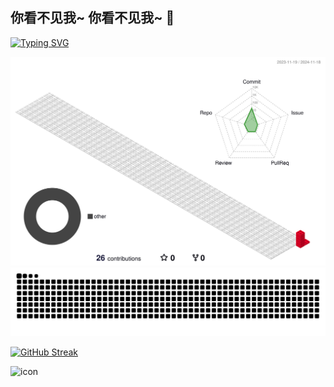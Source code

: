 ## 你看不见我~  你看不见我~ 👋
[![Typing SVG](https://readme-typing-svg.demolab.com?font=Fira+Code&pause=1000&width=435&lines=%E4%B8%80%E5%A4%A9%E5%88%B0%E6%99%9A%E6%91%B8%E9%B1%BC%E7%9A%84%E4%BA%BA)](https://git.io/typing-svg)

<picture>
  <img src="https://github.com/storm6kkk/storm6kkk/blob/main/profile-3d-contrib/profile-gitblock.svg" >
</picture>
<picture>
  <source media="(prefers-color-scheme: dark)" srcset="https://raw.githubusercontent.com/storm6kkk/storm6kkk/output/github-contribution-grid-snake-dark.svg">
  <source media="(prefers-color-scheme: light)" srcset="https://raw.githubusercontent.com/storm6kkk/storm6kkk/output/github-contribution-grid-snake.svg">
  <img alt="github contribution grid snake animation" src="https://raw.githubusercontent.com/storm6kkk/storm6kkk/output/github-contribution-grid-snake.svg">
</picture>


<a href="https://git.io/streak-stats"><img src="https://streak-stats.demolab.com?user=storm6kkk&theme=dark&border_radius=5&locale=zh_Hans&card_width=510" alt="GitHub Streak" /></a>
<div style="display: flex; align-items: flex-start;"><img src="https://techstack-generator.vercel.app/python-icon.svg" alt="icon" width="100" height="100" /></div>
<!--
**storm6kkk/storm6kkk** is a ✨ _special_ ✨ repository because its `README.md` (this file) appears on your GitHub profile.

Here are some ideas to get you started:

- 🔭 I’m currently working on ...
- 🌱 I’m currently learning ...
- 👯 I’m looking to collaborate on ...
- 🤔 I’m looking for help with ...
- 💬 Ask me about ...
- 📫 How to reach me: ...
- 😄 Pronouns: ...
- ⚡ Fun fact: ...
-->
